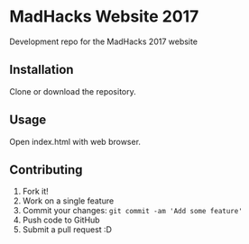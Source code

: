 # MadHacks Website 2017
Development repo for the MadHacks 2017 website

## Installation

Clone or download the repository.

## Usage

Open index.html with web browser.

## Contributing

1. Fork it!
2. Work on a single feature
3. Commit your changes: `git commit -am 'Add some feature'`
4. Push code to GitHub
5. Submit a pull request :D
